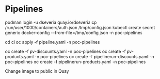 # Pipelines

podman login -u dseveria quay.io/dseveria
cp /run/user/1000/containers/auth.json /tmp/config.json
kubectl create secret generic docker-config --from-file=/tmp/config.json -n poc-pipelines

cd ci
oc apply -f pipeline.yaml -n poc-pipelines

oc create -f pv-discounts.yaml -n poc-pipelines
oc create -f pv-products.yaml -n poc-pipelines
oc create -f pipelinerun-discounts.yaml -n poc-pipelines
oc create -f pipelinerun-products.yaml -n poc-pipelines


Change image to public in Quay

